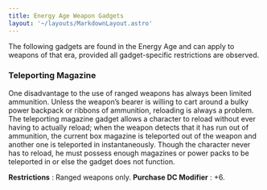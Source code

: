 ```yaml
---
title: Energy Age Weapon Gadgets
layout: '~/layouts/MarkdownLayout.astro'
---
```

The following gadgets are found in the Energy Age and can apply to weapons of
that era, provided all gadget-specific restrictions are observed.

### Teleporting Magazine

One disadvantage to the use of ranged weapons has always been limited
ammunition. Unless the weapon’s bearer is willing to cart around a bulky power
backpack or ribbons of ammunition, reloading is always a problem. The
teleporting magazine gadget allows a character to reload without ever having
to actually reload; when the weapon detects that it has run out of ammunition,
the current box magazine is teleported out of the weapon and another one is
teleported in instantaneously. Though the character never has to reload, he
must possess enough magazines or power packs to be teleported in or else the
gadget does not function.

**Restrictions** : Ranged weapons only. **Purchase DC Modifier** : +6.

